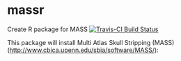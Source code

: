 # massr
Create R package for MASS
[![Travis-CI Build Status](https://travis-ci.org/muschellij2/massr.png?branch=master)](https://travis-ci.org/muschellij2/massr)

This package will install Multi Atlas Skull Stripping (MASS)
(http://www.cbica.upenn.edu/sbia/software/MASS/):
